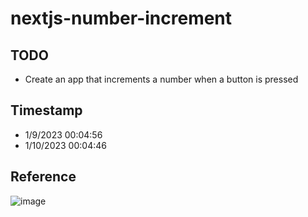 # nextjs-number-increment

## TODO

- Create an app that increments a number when a button is pressed


## Timestamp

- 1/9/2023 00:04:56
- 1/10/2023 00:04:46


## Reference

![image](https://user-images.githubusercontent.com/72588010/211267542-554e1486-d3e9-4cb6-a6db-2f86580dfcd2.png)
